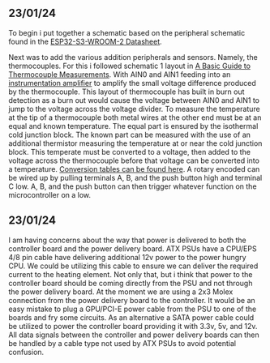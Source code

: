 ## 23/01/24
To begin i put together a schematic based on the peripheral schematic found in the [ESP32-S3-WROOM-2 Datasheet](https://www.espressif.com/sites/default/files/documentation/esp32-s3-wroom-2_datasheet_en.pdf).

Next was to add the various addition peripherals and sensors. Namely, the thermocouples. For this i followed schematic 1 layout in [A Basic Guide to Thermocouple Measurements](https://www.ti.com/lit/an/sbaa274a/sbaa274a.pdf?ts=1705904504774&ref_url=https%253A%252F%252Fduckduckgo.com%252F#%5B%7B%22num%22%3A57%2C%22gen%22%3A0%7D%2C%7B%22name%22%3A%22XYZ%22%7D%2Cnull%2C739.5%2Cnull%5D). With AIN0 and AIN1 feeding into an [instrumentation amplifier](https://www.electronics-tutorials.ws/opamp/opamp_5.html) to amplify the small voltage difference produced by the thermocouple. 
This layout of thermocouple has built in burn out detection as a burn out would cause the voltage between AIN0 and AIN1 to jump to the voltage across the voltage divider.
To measure the temperature at the tip of a thermocouple both metal wires at the other end must be at an equal and known temperature. The equal part is ensured by the isothermal cold junction block. The known part can be measured with the use of an additional thermistor measuring the temperature at or near the cold junction block. This temperate must be converted to a voltage, then added to the voltage across the thermocouple before that voltage can be converted into a temperature. [Conversion tables can be found here](http://srdata.nist.gov/its90/menu/menu.html).
A rotary encoded can be wired up by pulling terminals A, B, and the push button high and terminal C low. A, B, and the push button can then trigger whatever function on the microcontroller on a low.
## 23/01/24
I am having concerns about the way that power is delivered to both the controller board and the power delivery board.
ATX PSUs have a CPU/EPS 4/8 pin cable have delivering additional 12v power to the power hungry CPU. We could be utilizing this cable to ensure we can deliver the required current to the heating element.
Not only that, but i think that power to the controller board should be coming directly from the PSU and not through the power delivery board. At the moment we are using a 2x3 Molex connection from the power delivery board to the controller. It would be an easy mistake to plug a GPU/PCI-E power cable from the PSU to one of the boards and fry some circuits. As an alternative a SATA power cable could be utilized to power the controller board providing it with 3.3v, 5v, and 12v. All data signals between the controller and power delivery boards can then be handled by a cable type not used by ATX PSUs to avoid potential confusion.